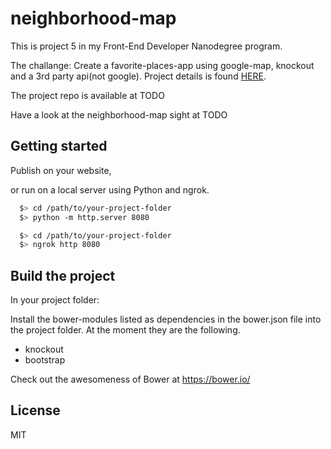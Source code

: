 # neighborhood-map

This is project 5 in my Front-End Developer Nanodegree program.

The challange:
Create a favorite-places-app using google-map, knockout and a 3rd party api(not google).
Project details is found [HERE](https://classroom.udacity.com/nanodegrees/nd001/parts/00113454014/modules/271165859175462/lessons/2711658591239847/concepts/26906985370923).

The project repo is available at TODO

Have a look at the neighborhood-map sight at TODO

## Getting started
Publish on your website,

or run on a local server using Python and ngrok.

```bash
  $> cd /path/to/your-project-folder
  $> python -m http.server 8080
  ```

``` bash
  $> cd /path/to/your-project-folder
  $> ngrok http 8080
  ```

## Build the project

In your project folder:

Install the bower-modules listed as dependencies in the bower.json file into the project folder. At the moment they are the following.
* knockout
* bootstrap

Check out the awesomeness of Bower at https://bower.io/

## License
MIT

